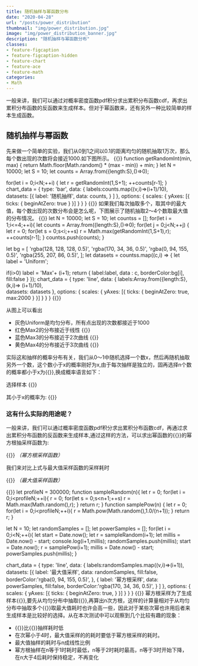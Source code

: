 ```yaml
---
title: 随机抽样与幂函数分布
date: "2020-04-28"
url: "/posts/power_distribution"
thumbnail: "img/power_distribution.jpg"
image: "img/power_distribution_banner.jpg"
description: "随机抽样与幂函数分布"
classes:
- feature-figcaption
- feature-figcaption-hidden
- feature-chart
- feature-ace
- feature-math
categories:
- Math
---
```

一般来讲，我们可以通过对概率密度函数pdf积分求出累积分布函数cdf，再求出累积分布函数的反函数来生成样本。但对于幂函数来，还有另外一种比较简单的样本生成函数。
<!--more-->


## 随机抽样与幂函数


先来做一个简单的实验，我们从0到1之间以0.1的距离均匀的随机抽取1万次，那么每个数出现的次数将会接近1000.如下图所示。
{{<chart code-height=360 height=400 hideCode=false defaultFold=true >}}
function getRandomInt(min, max) {
  return Math.floor(Math.random() * (max - min)) + min; 
}
let N = 10000;
let S = 10;
let counts = Array.from({length:S},()=>0);

for(let i = 0;i<N;++i)
{
  let r = getRandomInt(1,S+1);
  ++counts[r-1];
}
chart_data = {
    type: 'bar',
    data: {
      labels:counts.map((v,i)=>(i+1)/10),      
        datasets: [{
            label: '随机抽样',
            data: counts,
        }
        ]
    },
     options: {
        scales: {
            yAxes: [{
                ticks: {
                    beginAtZero: true
                }
            }]
        }
    }
}
{{</chart>}}
如果我们每次抽取多个，取其中的最大值，每个数出现的次数分布会是怎么呢，下图展示了随机抽取2～4个数取最大值的分布情况。
{{<chart code-height=360 height=400 hideCode=false defaultFold=true >}}
let N = 10000;
let S = 10;
let countss = [];
for(let i = 1;i<=4;++i){
  let counts = Array.from({length:S},()=>0);
  for(let j = 0;j<N;++j)
  {
    let r = 0;
    for(let s = 0;s<i;++s) r = Math.max(getRandomInt(1,S+1),r);
    ++counts[r-1];
  }
  countss.push(counts);
}

let bg = [
    'rgba(128, 128, 128, 0.5)',
    'rgba(170, 34, 36, 0.5)',
    'rgba(0, 94, 155, 0.5)',
    'rgba(255, 207, 86, 0.5)',
    ];
let datasets = countss.map((c,i) => {
  let label = 'Uniform';

  if(i>0) label = 'Max'+ (i+1);
  return {
    label:label,
    data : c,
    borderColor:bg[i],
    fill:false
  }
});
chart_data = {
    type: 'line',
    data: {
      labels:Array.from({length:S},(k,i)=> (i+1)/10),      
        datasets: datasets
    },
     options: {
        scales: {
            yAxes: [{
                ticks: {
                    beginAtZero: true,
                    max:2000
                }
            }]
        }
    }
}
{{</chart>}}

从图上可以看出
- 灰色Uniform是均匀分布，所有点出现的次数都接近于1000
- 红色Max2的分布接近于线性 {{<math >}} f(x)=kx {{</math>}}
- 蓝色Max3的分布接近于2次曲线 {{<math >}} f(x)=kx^2 {{</math>}}
- 黄色Max4的分布接近于3次曲线 {{<math >}} f(x)=kx^3 {{</math>}}

实际这和抽样的概率分布有关，我们从0～1中随机选择一个数x，然后再随机抽取另外一个数，这个数小于x的概率刚好为x,由于每次抽样是独立的，固再选择n个数的概率都小于x为{{<math >}}x^n{{</math>}},换成概率语言如下：

选择样本  {{<math >}}X= max(\xi_1,\xi_2,...,\xi_n){{</math>}}

其小于x的概率为:  {{<math >}}P_r\{X<x\} = \prod_{1}^{n}P_r\{\xi_i<x\}=x^n{{</math>}}

### 这有什么实际的用途呢？

一般来讲，我们可以通过概率密度函数pdf积分求出累积分布函数cdf，再通过求出累积分布函数的反函数来生成样本,通过这样的方法，可以求出幂函数的{{<math >}}f(x)=x^n{{</math>}}的幂方根抽采样函数为:

{{<math >}}X=\sqrt[n+1]\xi{{</math>}}  *（幂方根采样函数）*

我们来对比上式与最大值采样函数的采样耗时

{{<math >}}X= max(\xi_1,\xi_2,...,\xi_{n+1}){{</math>}}  *（最大值采样函数）*

{{<chart code-height=360 height=400 hideCode=false defaultFold=true >}}
let profileN = 300000;
function sampleRandom(n){
  let r = 0;
  for(let i = 0;i<profileN;++i){
    r = 0;
    for(let s = 0;s<n+1;++s) r = Math.max(Math.random(),r);
  }
  return r;
}
function samplePow(n)
{
  let r = 0;
  for(let i = 0;i<profileN;++i){
    r = Math.pow(Math.random(),1.0/(n+1));
  }
  return r;
}

let N = 10;
let randomSamples = [];
let powerSamples = [];
for(let i = 0;i<N;++i){
  let start = Date.now();
  let r = sampleRandom(i+1);
  let millis = Date.now() - start;
  console.log(i+1,millis);
  randomSamples.push(millis);
  start = Date.now();
  r = samplePow(i+1);
  millis = Date.now() - start;
  powerSamples.push(millis);
}


chart_data = {
    type: 'line',
    data: {
      labels:randomSamples.map((v,i)=>(i+1)),      
        datasets: [{
            label: '最大值采样',
            data: randomSamples,
            fill:false,
            borderColor:'rgba(0, 94, 155, 0.5)',
        },
        {
            label: '幂方根采样',
            data: powerSamples,
            fill:false,
            borderColor:'rgba(170, 34, 36, 0.5)',
        }
        ]
    },
    options: {
        scales: {
            yAxes: [{
                ticks: {
                    beginAtZero: true,
                }
            }]
        }
    }
}
{{</chart>}}
幂方根采样为了生成样本{{<math >}}X{{</math>}},要先从均匀分布中抽取{{<math >}}\xi{{</math>}},再算出n次方根，这样的计算量相对于从均匀分布中抽取多个{{<math >}}\xi_i{{</math>}}取最大值耗时也许会高一些，因此对于某些次幂也许用后者来生成样本是比较好的选择。从在本次测试中可以观察到几个比较有趣的现象：
- {{<math >}}X=\sqrt[2]\xi{{</math>}}比{{<math >}}X= max(\xi_1,\xi_2){{</math>}}抽样耗时低
- 在次幂小于4时，最大值采样的的耗时要低于幂方根采样的耗时。
- 最大值抽样的耗时与n成线性比例
- 幂方根抽样在n等于1时耗时最低，n等于2时耗时最高，n等于3时开始下降，在n大于4后耗时保持稳定，不再变化

